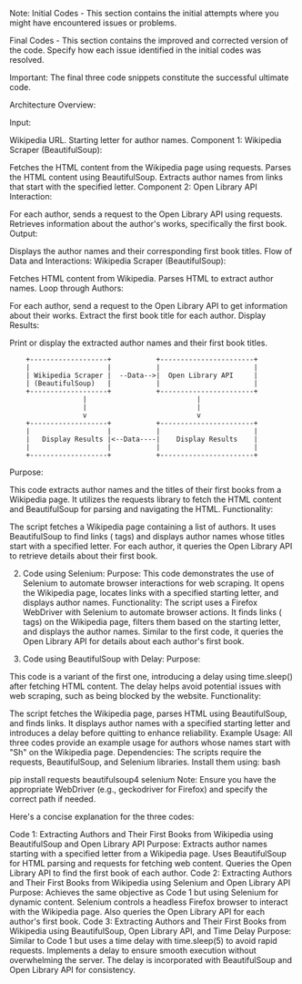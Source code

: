 
Note: 
Initial Codes - This section contains the initial attempts where you might have encountered issues or problems. 

Final Codes - This section contains the improved and corrected version of the code. Specify how each issue identified in the initial codes was resolved.


Important: The final three code snippets constitute the successful ultimate code. 

Architecture Overview:

Input:

Wikipedia URL.
Starting letter for author names.
Component 1: Wikipedia Scraper (BeautifulSoup):

Fetches the HTML content from the Wikipedia page using requests.
Parses the HTML content using BeautifulSoup.
Extracts author names from links that start with the specified letter.
Component 2: Open Library API Interaction:

For each author, sends a request to the Open Library API using requests.
Retrieves information about the author's works, specifically the first book.
Output:

Displays the author names and their corresponding first book titles.
Flow of Data and Interactions:
Wikipedia Scraper (BeautifulSoup):

Fetches HTML content from Wikipedia.
Parses HTML to extract author names.
Loop through Authors:

For each author, send a request to the Open Library API to get information about their works.
Extract the first book title for each author.
Display Results:

Print or display the extracted author names and their first book titles.




        +-------------------+           +-----------------------+
        |                   |           |                       |
        | Wikipedia Scraper |  --Data-->|  Open Library API     |
        | (BeautifulSoup)   |           |                       |
        +-------------------+           +-----------------------+
                      |                           |
                      |                           |
                      v                           v
        +-------------------+           +-----------------------+
        |                   |           |                       |
        |   Display Results |<--Data----|    Display Results    |
        |                   |           |                       |
        +-------------------+           +-----------------------+



Purpose:

This code extracts author names and the titles of their first books from a Wikipedia page.
It utilizes the requests library to fetch the HTML content and BeautifulSoup for parsing and navigating the HTML.
Functionality:

The script fetches a Wikipedia page containing a list of authors.
It uses BeautifulSoup to find links (<a> tags) and displays author names whose titles start with a specified letter.
For each author, it queries the Open Library API to retrieve details about their first book.

2. Code using Selenium:
Purpose:
This code demonstrates the use of Selenium to automate browser interactions for web scraping.
It opens the Wikipedia page, locates links with a specified starting letter, and displays author names.
Functionality:
The script uses a Firefox WebDriver with Selenium to automate browser actions.
It finds links (<a> tags) on the Wikipedia page, filters them based on the starting letter, and displays the author names.
Similar to the first code, it queries the Open Library API for details about each author's first book.

4. Code using BeautifulSoup with Delay:
Purpose:

This code is a variant of the first one, introducing a delay using time.sleep() after fetching HTML content.
The delay helps avoid potential issues with web scraping, such as being blocked by the website.
Functionality:

The script fetches the Wikipedia page, parses HTML using BeautifulSoup, and finds links.
It displays author names with a specified starting letter and introduces a delay before quitting to enhance reliability.
Example Usage:
All three codes provide an example usage for authors whose names start with "Sh" on the Wikipedia page.
Dependencies:
The scripts require the requests, BeautifulSoup, and Selenium libraries. Install them using:
bash

pip install requests beautifulsoup4 selenium
Note:
Ensure you have the appropriate WebDriver (e.g., geckodriver for Firefox) and specify the correct path if needed.




Here's a concise explanation for the three codes:

Code 1: Extracting Authors and Their First Books from Wikipedia using BeautifulSoup and Open Library API
Purpose:
Extracts author names starting with a specified letter from a Wikipedia page.
Uses BeautifulSoup for HTML parsing and requests for fetching web content.
Queries the Open Library API to find the first book of each author.
Code 2: Extracting Authors and Their First Books from Wikipedia using Selenium and Open Library API
Purpose:
Achieves the same objective as Code 1 but using Selenium for dynamic content.
Selenium controls a headless Firefox browser to interact with the Wikipedia page.
Also queries the Open Library API for each author's first book.
Code 3: Extracting Authors and Their First Books from Wikipedia using BeautifulSoup, Open Library API, and Time Delay
Purpose:
Similar to Code 1 but uses a time delay with time.sleep(5) to avoid rapid requests.
Implements a delay to ensure smooth execution without overwhelming the server.
The delay is incorporated with BeautifulSoup and Open Library API for consistency.


